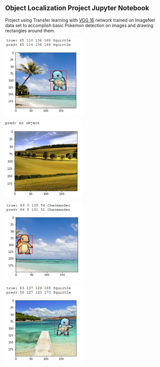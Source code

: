 ## Object Localization Project Jupyter Notebook

Project using Transfer learning with [VGG 16](https://arxiv.org/abs/1505.06798) network trained on ImageNet data set to accomplish basic Pokemon detection on images and drawing rectangles around them.

<img src="https://raw.githubusercontent.com/Kubaaa96/Computer-Vision-Projects/master/Object%20Localization%20Project/results/result1.JPG" alt="result 1" width="250" height="250"><p>
<img src="https://raw.githubusercontent.com/Kubaaa96/Computer-Vision-Projects/master/Object%20Localization%20Project/results/result2.JPG" alt="Result 2" width="250" height="250"><p>
<img src="https://raw.githubusercontent.com/Kubaaa96/Computer-Vision-Projects/master/Object%20Localization%20Project/results/result3.JPG" alt="Result 3" width="250" height="250"><p>
<img src="https://raw.githubusercontent.com/Kubaaa96/Computer-Vision-Projects/master/Object%20Localization%20Project/results/result4.JPG" alt="Result 4" width="250" height="250"><p>
